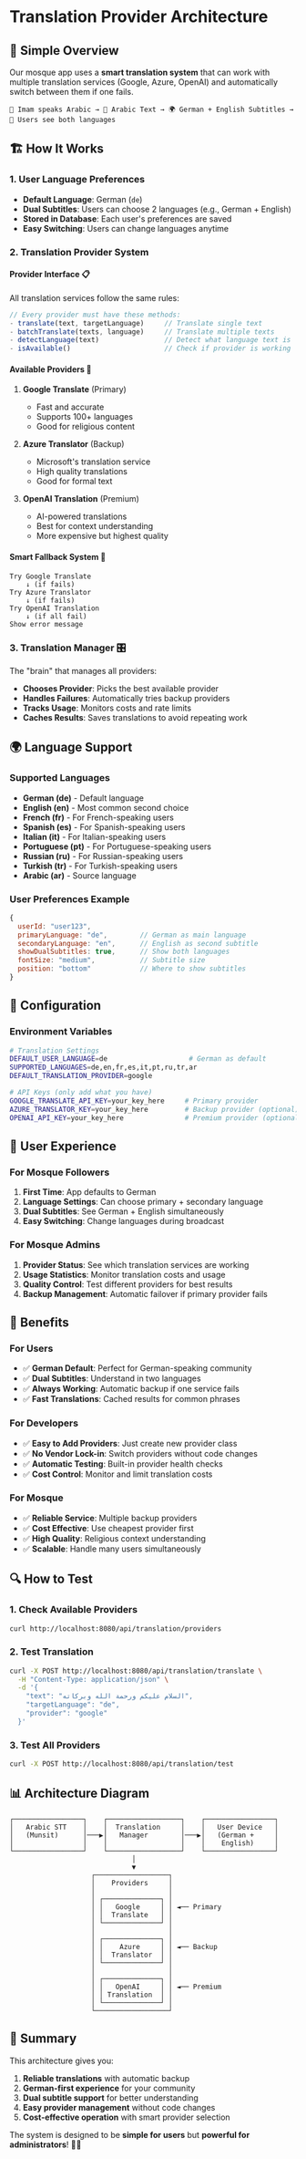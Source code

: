 # Translation Provider Architecture

## 🎯 **Simple Overview**

Our mosque app uses a **smart translation system** that can work with multiple translation services (Google, Azure, OpenAI) and automatically switch between them if one fails.

```
🎤 Imam speaks Arabic → 📝 Arabic Text → 🌍 German + English Subtitles → 📱 Users see both languages
```

## 🏗️ **How It Works**

### **1. User Language Preferences**
- **Default Language**: German (`de`)
- **Dual Subtitles**: Users can choose 2 languages (e.g., German + English)
- **Stored in Database**: Each user's preferences are saved
- **Easy Switching**: Users can change languages anytime

### **2. Translation Provider System**

#### **Provider Interface** 📋
All translation services follow the same rules:
```javascript
// Every provider must have these methods:
- translate(text, targetLanguage)     // Translate single text
- batchTranslate(texts, language)     // Translate multiple texts
- detectLanguage(text)                // Detect what language text is
- isAvailable()                       // Check if provider is working
```

#### **Available Providers** 🔧
1. **Google Translate** (Primary)
   - Fast and accurate
   - Supports 100+ languages
   - Good for religious content

2. **Azure Translator** (Backup)
   - Microsoft's translation service
   - High quality translations
   - Good for formal text

3. **OpenAI Translation** (Premium)
   - AI-powered translations
   - Best for context understanding
   - More expensive but highest quality

#### **Smart Fallback System** 🔄
```
Try Google Translate
    ↓ (if fails)
Try Azure Translator  
    ↓ (if fails)
Try OpenAI Translation
    ↓ (if all fail)
Show error message
```

### **3. Translation Manager** 🎛️
The "brain" that manages all providers:
- **Chooses Provider**: Picks the best available provider
- **Handles Failures**: Automatically tries backup providers
- **Tracks Usage**: Monitors costs and rate limits
- **Caches Results**: Saves translations to avoid repeating work

## 🌍 **Language Support**

### **Supported Languages**
- **German (de)** - Default language
- **English (en)** - Most common second choice
- **French (fr)** - For French-speaking users
- **Spanish (es)** - For Spanish-speaking users
- **Italian (it)** - For Italian-speaking users
- **Portuguese (pt)** - For Portuguese-speaking users
- **Russian (ru)** - For Russian-speaking users
- **Turkish (tr)** - For Turkish-speaking users
- **Arabic (ar)** - Source language

### **User Preferences Example**
```javascript
{
  userId: "user123",
  primaryLanguage: "de",        // German as main language
  secondaryLanguage: "en",      // English as second subtitle
  showDualSubtitles: true,      // Show both languages
  fontSize: "medium",           // Subtitle size
  position: "bottom"            // Where to show subtitles
}
```

## 🔧 **Configuration**

### **Environment Variables**
```bash
# Translation Settings
DEFAULT_USER_LANGUAGE=de                    # German as default
SUPPORTED_LANGUAGES=de,en,fr,es,it,pt,ru,tr,ar
DEFAULT_TRANSLATION_PROVIDER=google

# API Keys (only add what you have)
GOOGLE_TRANSLATE_API_KEY=your_key_here     # Primary provider
AZURE_TRANSLATOR_KEY=your_key_here         # Backup provider (optional)
OPENAI_API_KEY=your_key_here               # Premium provider (optional)
```

## 📱 **User Experience**

### **For Mosque Followers**
1. **First Time**: App defaults to German
2. **Language Settings**: Can choose primary + secondary language
3. **Dual Subtitles**: See German + English simultaneously
4. **Easy Switching**: Change languages during broadcast

### **For Mosque Admins**
1. **Provider Status**: See which translation services are working
2. **Usage Statistics**: Monitor translation costs and usage
3. **Quality Control**: Test different providers for best results
4. **Backup Management**: Automatic failover if primary provider fails

## 🚀 **Benefits**

### **For Users**
- ✅ **German Default**: Perfect for German-speaking community
- ✅ **Dual Subtitles**: Understand in two languages
- ✅ **Always Working**: Automatic backup if one service fails
- ✅ **Fast Translations**: Cached results for common phrases

### **For Developers**
- ✅ **Easy to Add Providers**: Just create new provider class
- ✅ **No Vendor Lock-in**: Switch providers without code changes
- ✅ **Automatic Testing**: Built-in provider health checks
- ✅ **Cost Control**: Monitor and limit translation costs

### **For Mosque**
- ✅ **Reliable Service**: Multiple backup providers
- ✅ **Cost Effective**: Use cheapest provider first
- ✅ **High Quality**: Religious context understanding
- ✅ **Scalable**: Handle many users simultaneously

## 🔍 **How to Test**

### **1. Check Available Providers**
```bash
curl http://localhost:8080/api/translation/providers
```

### **2. Test Translation**
```bash
curl -X POST http://localhost:8080/api/translation/translate \
  -H "Content-Type: application/json" \
  -d '{
    "text": "السلام عليكم ورحمة الله وبركاته",
    "targetLanguage": "de",
    "provider": "google"
  }'
```

### **3. Test All Providers**
```bash
curl -X POST http://localhost:8080/api/translation/test
```

## 📊 **Architecture Diagram**

```
┌─────────────────┐    ┌──────────────────┐    ┌─────────────────┐
│   Arabic STT    │    │  Translation     │    │   User Device   │
│   (Munsit)      │───▶│   Manager        │───▶│   (German +     │
│                 │    │                  │    │    English)     │
└─────────────────┘    └──────────────────┘    └─────────────────┘
                              │
                              ▼
                    ┌──────────────────┐
                    │    Providers     │
                    │                  │
                    │ ┌──────────────┐ │
                    │ │   Google     │ │ ◄── Primary
                    │ │  Translate   │ │
                    │ └──────────────┘ │
                    │                  │
                    │ ┌──────────────┐ │
                    │ │    Azure     │ │ ◄── Backup
                    │ │  Translator  │ │
                    │ └──────────────┘ │
                    │                  │
                    │ ┌──────────────┐ │
                    │ │   OpenAI     │ │ ◄── Premium
                    │ │ Translation  │ │
                    │ └──────────────┘ │
                    └──────────────────┘
```

## 🎯 **Summary**

This architecture gives you:
1. **Reliable translations** with automatic backup
2. **German-first experience** for your community
3. **Dual subtitle support** for better understanding
4. **Easy provider management** without code changes
5. **Cost-effective operation** with smart provider selection

The system is designed to be **simple for users** but **powerful for administrators**! 🕌✨
